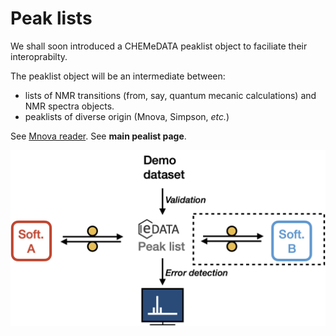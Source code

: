 
# Peak lists

We shall soon introduced a CHEMeDATA peaklist object to faciliate their interoprabilty.

The peaklist object will be an intermediate between:

- lists of NMR transitions (from, say, quantum mecanic calculations) and NMR spectra objects.
- peaklists of diverse origin (Mnova, Simpson, *etc.*)

See [Mnova reader](https://github.com/CHEMeDATA/MnovaJson-reader).
See **main pealist page**.

![alt text](./images/peakList.png)